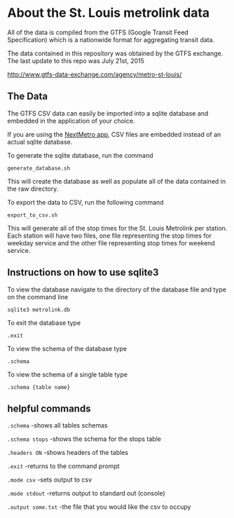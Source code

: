 # About the St. Louis metrolink data

All of the data is compiled from the GTFS (Google Transit Feed Specification) which is a nationwide format for aggregating transit data.

The data contained in this repository was obtained by the GTFS exchange.  The last update to this repo was July 21st, 2015

http://www.gtfs-data-exchange.com/agency/metro-st-louis/

## The Data

The GTFS CSV data can easily be imported into a sqlite database and embedded in the application of your choice.

If you are using the [NextMetro app](https://github.com/MoMenne/metrolink-stl-ios), CSV files are embedded instead of an actual sqlite database.

To generate the sqlite database, run the command
```
generate_database.sh
```
This will create the database as well as populate all of the data contained in the raw directory.

To export the data to CSV, run the following command
```
export_to_csv.sh
```
This will generate all of the stop times for the St. Louis Metrolink per station.  Each station will have two files, one file representing the stop times for weekday service and the other file representing stop times for weekend service.

## Instructions on how to use sqlite3

To view the database navigate to the directory of the database file and type on the command line

`sqlite3 metrolink.db`

To exit the database type

`.exit`

To view the schema of the database type

`.schema`

To view the schema of a single table type

`.schema {table name}`

## helpful commands


`.schema`             -shows all tables schemas

`.schema stops`       -shows the schema for the stops table

`.headers ON`         -shows headers of the tables

`.exit`               -returns to the command prompt

`.mode csv`           -sets output to csv

`.mode stdout`        -returns output to standard out (console)

`.output some.txt`    -the file that you would like the csv to occupy

